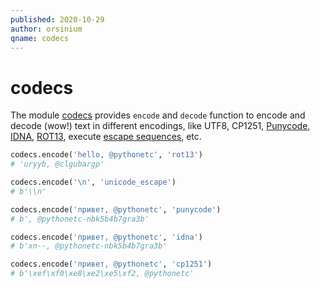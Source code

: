 ```yaml
---
published: 2020-10-29
author: orsinium
qname: codecs
---
```


# codecs

The module [codecs](https://docs.python.org/3/library/codecs.html) provides `encode` and `decode` function to encode and decode (wow!) text in different encodings, like UTF8, CP1251, [Punycode](https://en.wikipedia.org/wiki/Punycode), [IDNA](https://en.wikipedia.org/wiki/Internationalized_domain_name), [ROT13](https://en.wikipedia.org/wiki/ROT13), execute [escape sequences](https://en.wikipedia.org/wiki/Escape_sequence), etc.

```python
codecs.encode('hello, @pythonetc', 'rot13')
# 'uryyb, @clgubargp'

codecs.encode('\n', 'unicode_escape')
# b'\\n'

codecs.encode('привет, @pythonetc', 'punycode')
# b', @pythonetc-nbk5b4b7gra3b'

codecs.encode('привет, @pythonetc', 'idna')
# b'xn--, @pythonetc-nbk5b4b7gra3b'

codecs.encode('привет, @pythonetc', 'cp1251')
# b'\xef\xf0\xe8\xe2\xe5\xf2, @pythonetc'
```
